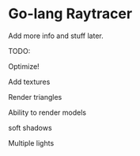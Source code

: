 # Go-lang Raytracer
Add more info and stuff later.

TODO:

Optimize!

Add textures

Render triangles

Ability to render models

soft shadows

Multiple lights
